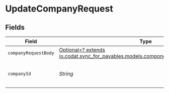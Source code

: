 # UpdateCompanyRequest


## Fields

| Field                                                                                                                                | Type                                                                                                                                 | Required                                                                                                                             | Description                                                                                                                          | Example                                                                                                                              |
| ------------------------------------------------------------------------------------------------------------------------------------ | ------------------------------------------------------------------------------------------------------------------------------------ | ------------------------------------------------------------------------------------------------------------------------------------ | ------------------------------------------------------------------------------------------------------------------------------------ | ------------------------------------------------------------------------------------------------------------------------------------ |
| `companyRequestBody`                                                                                                                 | [Optional<? extends io.codat.sync_for_payables.models.components.CompanyRequestBody>](../../models/components/CompanyRequestBody.md) | :heavy_minus_sign:                                                                                                                   | N/A                                                                                                                                  |                                                                                                                                      |
| `companyId`                                                                                                                          | *String*                                                                                                                             | :heavy_check_mark:                                                                                                                   | Unique identifier for a company.                                                                                                     | 8a210b68-6988-11ed-a1eb-0242ac120002                                                                                                 |